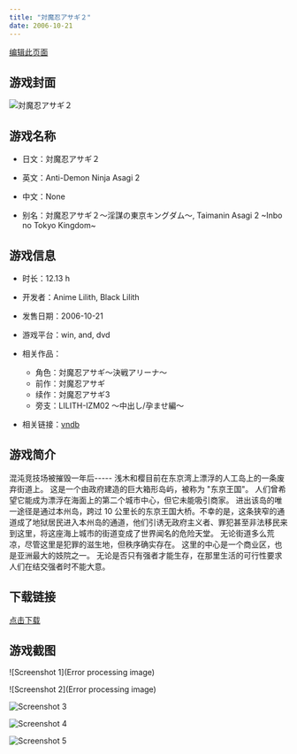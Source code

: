 ```yaml
---
title: "対魔忍アサギ２"
date: 2006-10-21
---
```

[编辑此页面](https://github.com/ACG-3/ADV3-source/blob/main/source/_posts/%E5%AF%BE%E9%AD%94%E5%BF%8D%E3%82%A2%E3%82%B5%E3%82%AE%EF%BC%92.md)

## 游戏封面

![対魔忍アサギ２](https%3A//pan.timero.xyz/onedrive/img_lib_001/%E5%AF%BE%E9%AD%94%E5%BF%8D%E3%82%A2%E3%82%B5%E3%82%AE%EF%BC%92_cover.avif)


## 游戏名称

- 日文：対魔忍アサギ２
- 英文：Anti-Demon Ninja Asagi 2
- 中文：None

- 别名：対魔忍アサギ２～淫謀の東京キングダム～, Taimanin Asagi 2 ~Inbo no Tokyo Kingdom~


## 游戏信息

- 时长：12.13 h
- 开发者：Anime Lilith, Black Lilith
- 发售日期：2006-10-21
- 游戏平台：win, and, dvd
- 相关作品：
   - 角色：対魔忍アサギ～決戦アリーナ～
   - 前作：対魔忍アサギ
   - 续作：対魔忍アサギ3
   - 旁支：LILITH-IZM02 ～中出し/孕ませ編～

- 相关链接：[vndb](https://vndb.org/v1435)


## 游戏简介

混沌竞技场被摧毁一年后-----
浅木和樱目前在东京湾上漂浮的人工岛上的一条废弃街道上。
这是一个由政府建造的巨大箱形岛屿，被称为 "东京王国"。
人们曾希望它能成为漂浮在海面上的第二个城市中心，但它未能吸引商家。
进出该岛的唯一途径是通过本州岛，跨过 10 公里长的东京王国大桥。不幸的是，这条狭窄的通道成了地狱居民进入本州岛的通道，他们引诱无政府主义者、罪犯甚至非法移民来到这里，将这座海上城市的街道变成了世界闻名的危险天堂。
无论街道多么荒凉，尽管这里是犯罪的滋生地，但秩序确实存在。
这里的中心是一个商业区，也是亚洲最大的妓院之一。
无论是否只有强者才能生存，在那里生活的可行性要求人们在结交强者时不能大意。




## 下载链接

[点击下载](https://pan.timero.xyz/onedrive/adv_lib_001/%E5%AF%BE%E9%AD%94%E5%BF%8D%E3%82%A2%E3%82%B5%E3%82%AE%EF%BC%92)


## 游戏截图


![Screenshot 1](Error processing image)

![Screenshot 2](Error processing image)

![Screenshot 3](https%3A//pan.timero.xyz/onedrive/img_lib_001/%E5%AF%BE%E9%AD%94%E5%BF%8D%E3%82%A2%E3%82%B5%E3%82%AE%EF%BC%92_Screenshot_3.avif)

![Screenshot 4](https%3A//pan.timero.xyz/onedrive/img_lib_001/%E5%AF%BE%E9%AD%94%E5%BF%8D%E3%82%A2%E3%82%B5%E3%82%AE%EF%BC%92_Screenshot_4.avif)

![Screenshot 5](https%3A//pan.timero.xyz/onedrive/img_lib_001/%E5%AF%BE%E9%AD%94%E5%BF%8D%E3%82%A2%E3%82%B5%E3%82%AE%EF%BC%92_Screenshot_5.avif)

